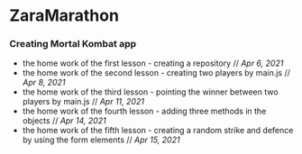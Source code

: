 <h1>ZaraMarathon</h1>

<h3>Creating Mortal Kombat app</h3>

<ul>
	<li>the home work of the first lesson - creating a repository // <i>Apr 6, 2021</i> </li>
	<li>the home work of the second lesson - creating two players by main.js // <i>Apr 8, 2021</i> </li>
	<li>the home work of the third lesson - pointing the winner between two players by main.js // <i>Apr 11, 2021</i> </li>
	<li>the home work of the fourth lesson - adding three methods in the objects // <i>Apr 14, 2021</i> </li>
	<li>the home work of the fifth lesson - creating a random strike and defence by using the form elements // <i>Apr 15, 2021</i> </li>
</ul>
